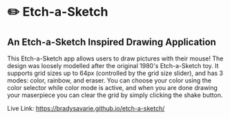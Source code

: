 <h1>✏️ Etch-a-Sketch</h1>

<h2>An Etch-a-Sketch Inspired Drawing Application</h2>

This Etch-a-Sketch app allows users to draw pictures with their mouse! The design was loosely modelled after the original 1980's Etch-a-Sketch toy. It supports grid sizes up to 64px (controlled by the grid size slider), and has 3 modes: color, rainbow, and eraser. You can choose your color using the color selector while color mode is active, and when you are done drawing your maserpiece you can clear the grid by simply clicking the shake button.

Live Link: https://bradysavarie.github.io/etch-a-sketch/
